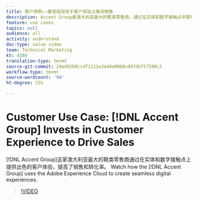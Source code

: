 ```yaml
---
title: 客户用例——重音组投资于客户体验以推动销售
description: Accent Group是澳大利亚最大的鞋类零售商，通过在实体和数字接触点中提供出色的客户体验来提高其销售额和转化率。 观看 Accent Group 如何使用 Adobe Experience Cloud 来创建无缝数字体验。
feature: use cases
topics: null
audience: all
activity: understand
doc-type: value video
team: Technical Marketing
kt: 4386
translation-type: tm+mt
source-git-commit: 24ad92b0ccdf1112e3ed4a0968cd47db757598c3
workflow-type: tm+mt
source-wordcount: '94'
ht-degree: 15%

---
```



# Customer Use Case: [!DNL Accent Group] Invests in Customer Experience to Drive Sales

[!DNL Accent Group]这家澳大利亚最大的鞋类零售商通过在实体和数字接触点上提供出色的客户体验，提高了销售和转化率。 Watch how the [!DNL Accent Group] uses the Adobe Experience Cloud to create seamless digital experiences.

>[!VIDEO](https://video.tv.adobe.com/v/31505/?quality=12)
